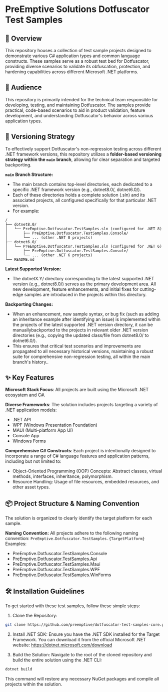 # PreEmptive Solutions Dotfuscator Test Samples
## 🚀 Overview
This repository houses a collection of test sample projects designed to demonstrate various C# application types and common language constructs. These samples serve as a robust test bed for Dotfuscator, providing diverse scenarios to validate its obfuscation, protection, and hardening capabilities across different Microsoft .NET platforms.

## 👥 Audience
This repository is primarily intended for the technical team responsible for developing, testing, and maintaining Dotfuscator. The samples provide practical, code-based scenarios to aid in product validation, feature development, and understanding Dotfuscator's behavior across various application types.

## 🌿 Versioning Strategy
To effectively support Dotfuscator's non-regression testing across different .NET framework versions, this repository utilizes a **folder-based versioning strategy within the `main` branch**, allowing for clear separation and targeted backporting.

**`main` Branch Structure:**
- The main branch contains top-level directories, each dedicated to a specific .NET framework version (e.g., dotnet8.0/, dotnet6.0/).
- Each of these directories holds a complete solution (.sln) and its associated projects, all configured specifically for that particular .NET version.
- For example:
```
/
├── dotnet8.0/
│   └── PreEmptive.Dotfuscator.TestSamples.sln (configured for .NET 8)
│       ├── PreEmptive.Dotfuscator.TestSamples.Console/
│       └── ... (other .NET 8 projects)
├── dotnet6.0/
│   └── PreEmptive.Dotfuscator.TestSamples.sln (configured for .NET 6)
│       ├── PreEmptive.Dotfuscator.TestSamples.Console/
│       └── ... (other .NET 6 projects)
└── README.md
```

**Latest Supported Version:**
- The dotnetX.Y/ directory corresponding to the latest supported .NET version (e.g., dotnet8.0/) serves as the primary development area. All new development, feature enhancements, and initial fixes for cutting-edge samples are introduced in the projects within this directory.

**Backporting Changes:**
- When an enhancement, new sample syntax, or bug fix (such as adding an inheritance example after identifying an issue) is implemented within the projects of the latest supported .NET version directory, it can be manuallybackported to the projects in relevant older .NET version directories (e.g., copying the updated class/file from dotnet8.0/ to dotnet6.0/).
- This ensures that critical test scenarios and improvements are propagated to all necessary historical versions, maintaining a robust suite for comprehensive non-regression testing, all within the main branch's history..

## ✨ Key Features
**Microsoft Stack Focus**: All projects are built using the Microsoft .NET ecosystem and C#.

**Diverse Frameworks**: The solution includes projects targeting a variety of .NET application models:
- .NET API
- WPF (Windows Presentation Foundation)
- MAUI (Multi-platform App UI)
- Console App
- Windows Forms

**Comprehensive C# Constructs**: Each project is intentionally designed to incorporate a range of C# language features and application patterns, including but not limited to:
- Object-Oriented Programming (OOP) Concepts: Abstract classes, virtual methods, interfaces, inheritance, polymorphism.
- Resource Handling: Usage of file resources, embedded resources, and other asset types.

## 📦 Project Structure & Naming Convention
The solution is organized to clearly identify the target platform for each sample.

**Naming Convention:** All projects adhere to the following naming convention: `PreEmptive.Dotfuscator.TestSamples.{TargetPlatform}`
Examples:
- PreEmptive.Dotfuscator.TestSamples.Console
- PreEmptive.Dotfuscator.TestSamples.Api
- PreEmptive.Dotfuscator.TestSamples.Maui
- PreEmptive.Dotfuscator.TestSamples.WPF
- PreEmptive.Dotfuscator.TestSamples.WinForms

## 🛠️ Installation Guidelines
To get started with these test samples, follow these simple steps:

1. Clone the Repository:
```Bash
git clone https://github.com/preemptive/dotfuscator-test-samples-core.git
```

2. Install .NET SDK: Ensure you have the .NET SDK installed for the Target Framework. You can download it from the official Microsoft .NET website: https://dotnet.microsoft.com/download

3. Build the Solution: Navigate to the root of the cloned repository and build the entire solution using the .NET CLI:

```Bash
dotnet build
```
This command will restore any necessary NuGet packages and compile all projects within the solution.
